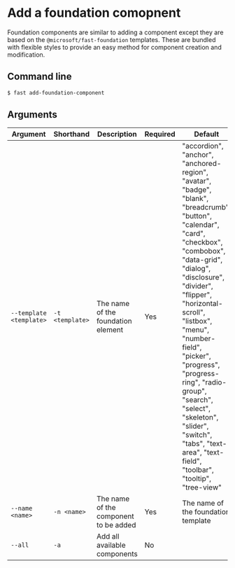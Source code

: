 # Add a foundation comopnent

Foundation components are similar to adding a component except they are based on the `@microsoft/fast-foundation` templates. These are bundled with flexible styles to provide an easy method for component creation and modification.

## Command line

```bash
$ fast add-foundation-component
```

## Arguments

Argument | Shorthand | Description | Required | Default
---------|-----------|-------------|----------|--------
`--template <template>` | `-t <template>` | The name of the foundation element | Yes | "accordion", "anchor", "anchored-region", "avatar", "badge", "blank", "breadcrumb", "button", "calendar", "card", "checkbox", "combobox", "data-grid", "dialog", "disclosure", "divider", "flipper", "horizontal-scroll", "listbox", "menu", "number-field", "picker", "progress", "progress-ring", "radio-group", "search", "select", "skeleton", "slider", "switch", "tabs", "text-area", "text-field", "toolbar", "tooltip", "tree-view" |
`--name <name>` | `-n <name>` | The name of the component to be added | Yes | The name of the foundation template |
`--all` | `-a` | Add all available components | No | 